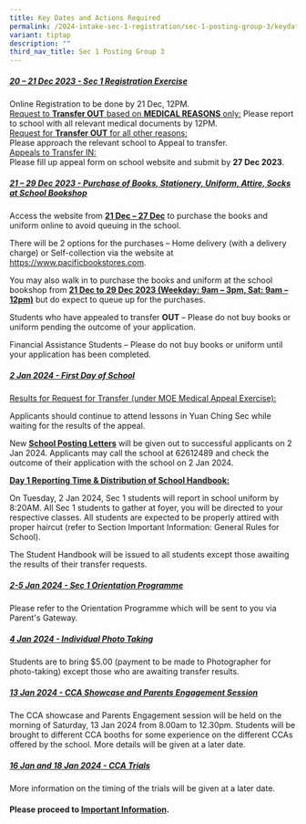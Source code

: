 ```yaml
---
title: Key Dates and Actions Required
permalink: /2024-intake-sec-1-registration/sec-1-posting-group-3/keydatesandactionsrequired/
variant: tiptap
description: ""
third_nav_title: Sec 1 Posting Group 3
---
```

<h5><strong><u>20 – 21 Dec 2023 - Sec 1 Registration Exercise</u></strong><br></h5><p>Online Registration to be done by 21 Dec, 12PM. <br><u>Request to </u><strong><u>Transfer OUT</u></strong><u> based on </u><strong><u>MEDICAL REASONS</u></strong><u> only:</u> Please report to school with all relevant medical documents by 12PM.<br><u>Request for </u><strong><u>Transfer OUT</u></strong><u> for all other reasons: <br></u> Please approach the relevant school to Appeal to transfer.<br><u>Appeals to Transfer IN: <br></u> Please fill up appeal form on school website and submit by <strong>27 Dec 2023</strong>.</p><h5><strong><u>21 – 29 Dec 2023 - Purchase of Books, Stationery, Uniform, Attire, Socks at School Bookshop</u></strong></h5><p></p><p>Access the website from <strong><u>21 Dec – 27 Dec</u></strong> to purchase the books and uniform online to avoid queuing in the school.</p><p>There will be 2 options for the purchases – Home delivery (with a delivery charge) or Self-collection via the website at <a href="https://www.pacificbookstores.com" rel="noopener noreferrer nofollow" target="_blank">https://www.pacificbookstores.com</a>.</p><p>You may also walk in to purchase the books and uniform at the school bookshop from <strong><u>21 Dec to 29 Dec 2023 (Weekday: 9am – 3pm, Sat: 9am – 12pm)</u></strong> but do expect to queue up for the purchases. <br></p><p>Students who have appealed to transfer <strong>OUT</strong> – Please do not buy books or uniform pending the outcome of your application. <br></p><p>Financial Assistance Students – Please do not buy books or uniform until your application has been completed.</p><h5><strong><u>2 Jan 2024 - First Day of School</u></strong><br></h5><p><u>Results for Request for Transfer (under MOE Medical Appeal Exercise):</u><br></p><p>Applicants should continue to attend lessons in Yuan Ching Sec while waiting for the results of the appeal.</p><p>New <strong><u>School Posting Letters</u></strong> will be given out to successful applicants on 2 Jan 2024. Applicants may call the school at 62612489 and check the outcome of their application with the school on 2 Jan 2024.</p><p><strong><u>Day 1 Reporting Time &amp; Distribution of School Handbook:</u></strong><br></p><p>On Tuesday, 2 Jan 2024, Sec 1 students will report in school uniform by 8:20AM. All Sec 1 students to gather at foyer, you will be directed to your respective classes. All students are expected to be properly attired with proper haircut (refer to Section Important Information: General Rules for School).</p><p>The Student Handbook will be issued to all students except those awaiting the results of their transfer requests.</p><h5><strong><u>2-5 Jan 2024 - Sec 1 Orientation Programme</u></strong><br></h5><p>Please refer to the Orientation Programme which will be sent to you via Parent's Gateway.</p><h5><strong><u>4 Jan 2024 - Individual Photo Taking</u></strong><br></h5><p>Students are to bring $5.00 (payment to be made to Photographer for photo-taking) except those who are awaiting transfer results.</p><h5><strong><u>13 Jan 2024 - CCA Showcase and Parents Engagement Session</u></strong><br></h5><p>The CCA showcase and Parents Engagement session will be held on the morning of Saturday, 13 Jan 2024 from 8.00am to 12.30pm. Students will be brought to different CCA booths for some experience on the different CCAs offered by the school. More details will be given at a later date.</p><h5><strong><u>16 Jan and 18 Jan 2024 - CCA Trials</u></strong><br></h5><p>More information on the timing of the trials will be given at a later date.</p><h4>Please proceed to <a href="/2024-intake-sec-1-registration/sec-1-posting-group-3/importantinformation/" rel="noopener noreferrer nofollow" target="_blank">Important Information</a>.</h4><p></p>